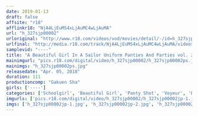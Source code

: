 ```yaml
---
date: 2019-01-13
draft: false
affsite: "r18"
afflinkr18: "NjA4LjEuMS4xLjAuMC4wLjAuMA"
url: "h_327sjp00002"
urloriginal: "http://www.r18.com/videos/vod/movies/detail/-/id=h_327sjp00002"
urlfinal: "http://media.r18.com/track/NjA4LjEuMS4xLjAuMC4wLjAuMA/videos/vod/movies/detail/-/id=h_327sjp00002"
samplevid: "----"
title: "A Beautiful Girl In A Sailor Uniform Panties And Parties vol. 2"
mainimgurl: "pics.r18.com/digital/video/h_327sjp00002/h_327sjp00002ps.jpg"
mainimgs: "h_327sjp00002ps.jpg"
releasedate: "Apr. 05, 2018"
duration: 111
productioncomp: "Gakuen Sha"
girls: ['----']
categories: ['Schoolgirl', 'Beautiful Girl', 'Panty Shot', 'Voyeur', 'Pranks']
imgurls: ['pics.r18.com/digital/video/h_327sjp00002/h_327sjp00002jp-1.jpg', 'pics.r18.com/digital/video/h_327sjp00002/h_327sjp00002jp-2.jpg', 'pics.r18.com/digital/video/h_327sjp00002/h_327sjp00002jp-3.jpg', 'pics.r18.com/digital/video/h_327sjp00002/h_327sjp00002jp-4.jpg', 'pics.r18.com/digital/video/h_327sjp00002/h_327sjp00002jp-5.jpg', 'pics.r18.com/digital/video/h_327sjp00002/h_327sjp00002jp-6.jpg', 'pics.r18.com/digital/video/h_327sjp00002/h_327sjp00002jp-7.jpg', 'pics.r18.com/digital/video/h_327sjp00002/h_327sjp00002jp-8.jpg', 'pics.r18.com/digital/video/h_327sjp00002/h_327sjp00002jp-9.jpg', 'pics.r18.com/digital/video/h_327sjp00002/h_327sjp00002jp-10.jpg', 'pics.r18.com/digital/video/h_327sjp00002/h_327sjp00002jp-11.jpg', 'pics.r18.com/digital/video/h_327sjp00002/h_327sjp00002jp-12.jpg', 'pics.r18.com/digital/video/h_327sjp00002/h_327sjp00002jp-13.jpg', 'pics.r18.com/digital/video/h_327sjp00002/h_327sjp00002jp-14.jpg', 'pics.r18.com/digital/video/h_327sjp00002/h_327sjp00002jp-15.jpg', 'pics.r18.com/digital/video/h_327sjp00002/h_327sjp00002jp-16.jpg', 'pics.r18.com/digital/video/h_327sjp00002/h_327sjp00002jp-17.jpg', 'pics.r18.com/digital/video/h_327sjp00002/h_327sjp00002jp-18.jpg', 'pics.r18.com/digital/video/h_327sjp00002/h_327sjp00002jp-19.jpg', 'pics.r18.com/digital/video/h_327sjp00002/h_327sjp00002jp-20.jpg']
imgs: ['h_327sjp00002jp-1.jpg', 'h_327sjp00002jp-2.jpg', 'h_327sjp00002jp-3.jpg', 'h_327sjp00002jp-4.jpg', 'h_327sjp00002jp-5.jpg', 'h_327sjp00002jp-6.jpg', 'h_327sjp00002jp-7.jpg', 'h_327sjp00002jp-8.jpg', 'h_327sjp00002jp-9.jpg', 'h_327sjp00002jp-10.jpg', 'h_327sjp00002jp-11.jpg', 'h_327sjp00002jp-12.jpg', 'h_327sjp00002jp-13.jpg', 'h_327sjp00002jp-14.jpg', 'h_327sjp00002jp-15.jpg', 'h_327sjp00002jp-16.jpg', 'h_327sjp00002jp-17.jpg', 'h_327sjp00002jp-18.jpg', 'h_327sjp00002jp-19.jpg', 'h_327sjp00002jp-20.jpg']
---
```

